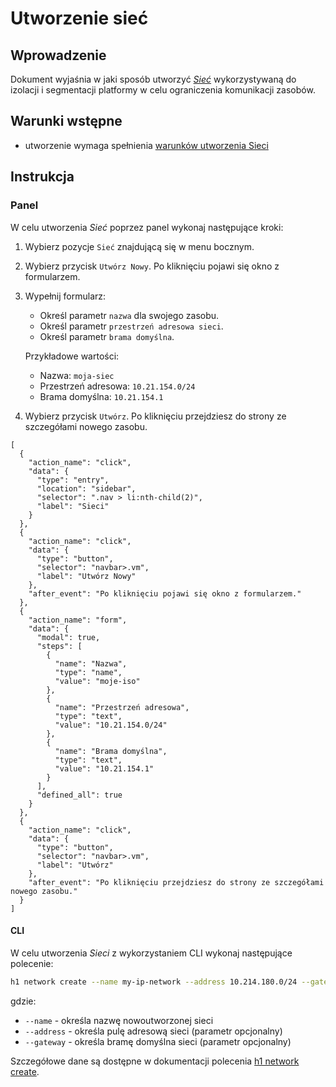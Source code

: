 # Utworzenie sieć

## Wprowadzenie

Dokument wyjaśnia w jaki sposób utworzyć *[Sieć](/resource/networking/network.md)* wykorzystywaną do izolacji i segmentacji platformy w celu ograniczenia komunikacji zasobów.

## Warunki wstępne

* utworzenie wymaga spełnienia [warunków utworzenia Sieci](/resource/networking/network.md#utworzenie)

## Instrukcja

### Panel
      
W celu utworzenia *Sieć* poprzez panel wykonaj następujące kroki:
 
1. Wybierz pozycje ```Sieć``` znajdującą się w menu bocznym.
2. Wybierz przycisk ```Utwórz Nowy```. Po kliknięciu pojawi się okno z formularzem.
3. Wypełnij formularz:

	* Określ parametr ```nazwa``` dla swojego zasobu.
    * Określ parametr ```przestrzeń adresowa sieci```.
    * Określ parametr ```brama domyślna```.

	Przykładowe wartości:

	 * Nazwa: ```moja-siec```
	 * Przestrzeń adresowa: ```10.21.154.0/24```
	 * Brama domyślna: ```10.21.154.1```

4. Wybierz przycisk ``Utwórz``. Po kliknięciu przejdziesz do strony ze szczegółami nowego zasobu.
     
```guide
[
  {
    "action_name": "click",
    "data": {
      "type": "entry",
      "location": "sidebar",
      "selector": ".nav > li:nth-child(2)",
      "label": "Sieci"
    }
  },
  {
    "action_name": "click",
    "data": {
      "type": "button",
      "selector": "navbar>.vm",
      "label": "Utwórz Nowy"
    },
    "after_event": "Po kliknięciu pojawi się okno z formularzem."
  },    
  {
    "action_name": "form",
    "data": {
      "modal": true,
      "steps": [
        {
          "name": "Nazwa",
          "type": "name",
          "value": "moje-iso"
        },
        {
          "name": "Przestrzeń adresowa",
          "type": "text",
          "value": "10.21.154.0/24"
        },
        {
          "name": "Brama domyślna",
          "type": "text",
          "value": "10.21.154.1"
        }
      ],
      "defined_all": true
    }
  },
  {
    "action_name": "click",
    "data": {
      "type": "button",
      "selector": "navbar>.vm",
      "label": "Utwórz"
    },
    "after_event": "Po kliknięciu przejdziesz do strony ze szczegółami nowego zasobu."
  }
]
```

#### CLI

W celu utworzenia *Sieci* z wykorzystaniem CLI wykonaj następujące polecenie:

```bash
h1 network create --name my-ip-network --address 10.214.180.0/24 --gateway 10.214.180.10
```

gdzie:

 * ```--name``` - określa nazwę nowoutworzonej sieci
 * ```--address``` - określa pulę adresową sieci (parametr opcjonalny)
 * ```--gateway``` - określa bramę domyślna sieci (parametr opcjonalny)

Szczegółowe dane są dostępne w dokumentacji polecenia [h1 network create](/h1-cli/network.md#network-create).